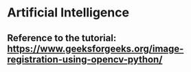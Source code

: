 # Artificial Intelligence

## Reference to the tutorial: https://www.geeksforgeeks.org/image-registration-using-opencv-python/
